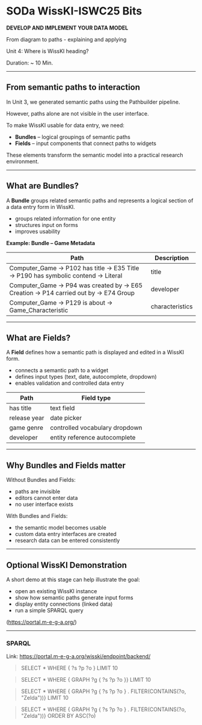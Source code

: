 <!--
*titel:
*author:in/urheber:in: 
orcid: 
email: SODa@sammlungen.io
*lizenz: cc by
lizenzlink: https://creativecommons.org/
*persistenter OER link: 
language: 
version:  v1
beschreibung: 
format: SODa WissKI How-to-Tutorial
modultitel: 
modul: Unit 1
einheitstitel: 
eiheit: Einheit 1
lernziel: 

baustein:
zielgruppe: https://zenodo.org/records/15574575
gestaltungsprinzip: 
keywords: ???
erstellungsdatum: 

technische metadaten:
medientyp: text
dateiformat: .md
dauer: 
größe:
software: Web

icon: /assets/SODa-Logo_full.svg

link: https://raw.githubusercontent.com/chastik/WissKI/refs/heads/main/soda.css

-->

# SODa WissKI-ISWC25 Bits

**DEVELOP AND IMPLEMENT YOUR DATA MODEL** 

From diagram to paths - explaining and applying

Unit 4: Where is WissKI heading? 

Duration: ~ 10 Min.

---

## From semantic paths to interaction

In Unit 3, we generated semantic paths using the Pathbuilder pipeline.  

However, paths alone are not visible in the user interface. 

To make WissKI usable for data entry, we need:

* **Bundles** – logical groupings of semantic paths
* **Fields** – input components that connect paths to widgets

These elements transform the semantic model into a practical research environment.

---

## What are Bundles?

A **Bundle** groups related semantic paths and represents a logical section of a data entry form in WissKI.

* groups related information for one entity
* structures input on forms
* improves usability

**Example: Bundle – Game Metadata**

| Path | Description |
|------|-------------|
| Computer_Game → P102 has title → E35 Title → P190 has symbolic contend →  Literal | title | 
| Computer_Game → P94 was created by → E65 Creation → P14 carried out by → E74 Group | developer |
| Computer_Game → P129 is about → Game_Characteristic | characteristics |

---

## What are Fields?

A **Field** defines how a semantic path is displayed and edited in a WissKI form.

* connects a semantic path to a widget
* defines input types (text, date, autocomplete, dropdown)
* enables validation and controlled data entry

| Path | Field type |
|------|------------|
| has title | text field |
| release year | date picker |
| game genre | controlled vocabulary dropdown |
| developer | entity reference autocomplete |

---

## Why Bundles and Fields matter

Without Bundles and Fields:

* paths are invisible
* editors cannot enter data
* no user interface exists

With Bundles and Fields:

* the semantic model becomes usable
* custom data entry interfaces are created
* research data can be entered consistently

---

## Optional WissKI Demonstration

A short demo at this stage can help illustrate the goal:

* open an existing WissKI instance
* show how semantic paths generate input forms
* display entity connections (linked data)
* run a simple SPARQL query

(https://portal.m-e-g-a.org/)

---

### SPARQL

Link: https://portal.m-e-g-a.org/wisski/endpoint/backend/

>
>SELECT * WHERE { ?s ?p ?o } LIMIT 10
>

>
>SELECT * WHERE { GRAPH ?g { ?s ?p ?o }} LIMIT 10
>

>
>SELECT * WHERE { GRAPH ?g { ?s ?p ?o } . FILTER(CONTAINS(?o, "Zelda"))} LIMIT 10
>

>
>SELECT * WHERE { GRAPH ?g { ?s ?p ?o } . FILTER(CONTAINS(?o, "Zelda"))} ORDER BY ASC(?o)
>



